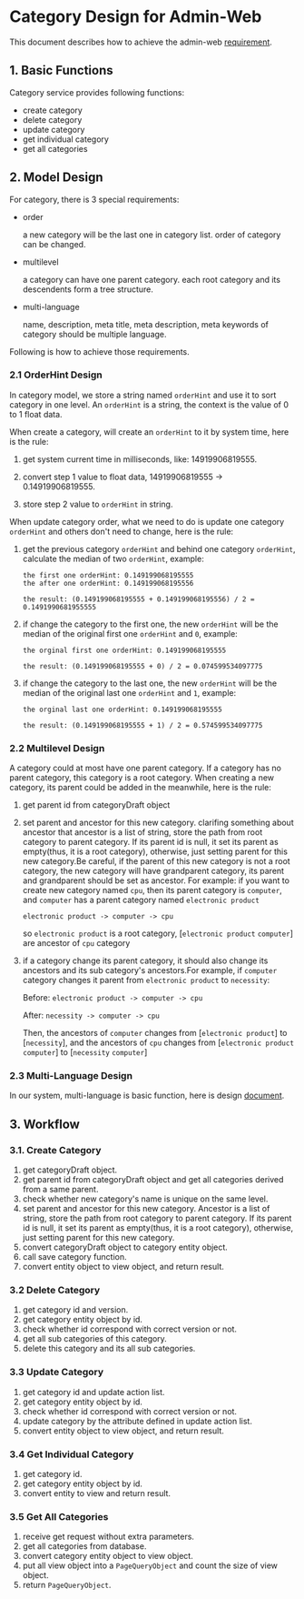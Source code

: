 # Category Design for Admin-Web

This document describes how to achieve the admin-web [requirement](./admin-requirement.md).

## 1. Basic Functions

Category service provides following functions:

+ create category
+ delete category
+ update category
+ get individual category
+ get all categories

## 2. Model Design

For category, there is 3 special requirements:

* order

    a new category will be the last one in category list. order of category can be changed.

* multilevel

    a category can have one parent category. each root category and its descendents form a tree structure.

* multi-language

    name, description, meta title, meta description, meta keywords of category should be multiple language.

Following is how to achieve those requirements.

### 2.1 OrderHint Design

In category model, we store a string named `orderHint` and use it to sort
category in one level. An `orderHint` is a string, the context is the value of 0
to 1 float data.

When create a category, will create an `orderHint` to it by system time, here is
the rule:

1. get system current time in milliseconds, like: 14919906819555.

2. convert step 1 value to float data, 14919906819555 -> 0.14919906819555.

3. store step 2 value to `orderHint` in string.

When update category order, what we need to do is update one category
`orderHint` and others don't need to change, here is the rule:

1. get the previous category `orderHint` and behind one category `orderHint`, calculate the median of two `orderHint`, example:

   ```
   the first one orderHint: 0.149199068195555
   the after one orderHint: 0.149199068195556

   the result: (0.149199068195555 + 0.149199068195556) / 2 = 0.1491990681955555
   ```
2. if change the category to the first one, the new `orderHint` will be the median of the original first one `orderHint` and `0`, example:

    ```
    the orginal first one orderHint: 0.149199068195555

    the result: (0.149199068195555 + 0) / 2 = 0.074599534097775
    ```

3. if change the category to the last one, the new `orderHint` will be the median of the original last one `orderHint` and `1`, example:

    ```
    the orginal last one orderHint: 0.149199068195555

    the result: (0.149199068195555 + 1) / 2 = 0.574599534097775
    ```

### 2.2 Multilevel Design

A category could at most have one parent category. If a category has no parent
category, this category is a root category. When creating a new category, its
parent could be added in the meanwhile, here is the rule:

1. get parent id from categoryDraft object 
   
2. set parent and ancestor for this new category. clarifing something about
   ancestor that ancestor is a list of string, store the path from root category
   to parent category. If its parent id is null, it set its parent as
   empty(thus, it is a root category), otherwise, just setting parent for this
   new category.Be careful, if the parent of this new category is not a root
   category, the new category will have grandparent category, its parent and
   grandparent should be set as ancestor. For example: if you want to create new
   category named `cpu`, then its parent category is `computer`, and `computer`
   has a parent category named `electronic product`

	``` electronic product -> computer -> cpu ```
	
	so `electronic product` is a root category, [`electronic product`
    `computer`] are ancestor of `cpu` category
	
3. if a category change its parent category, it should also change its ancestors
   and its sub category's ancestors.For example, if `computer` category changes
   it parent from `electronic product` to `necessity`:

   Before: ``` electronic product -> computer -> cpu ```
   
   After: ``` necessity -> computer -> cpu ```

   Then, the ancestors of `computer` changes from [`electronic product`] to
   [`necessity`], and the ancestors of `cpu` changes from [`electronic product`
   `computer`] to [`necessity` `computer`]


### 2.3 Multi-Language Design

In our system, multi-language is basic function, here is
design
[document](https://github.com/reactivesw/ecommerce-cloud/blob/master/docs/multilanguange-design.md).

## 3. Workflow

### 3.1. Create Category

1. get categoryDraft object.
2. get parent id from categoryDraft object and get all categories derived from a
   same parent.
3. check whether new category's name is unique on the same level.
4. set parent and ancestor for this new category. Ancestor is a list of string,
   store the path from root category to parent category. If its parent id is
   null, it set its parent as empty(thus, it is a root category), otherwise,
   just setting parent for this new category.
5. convert categoryDraft object to category entity object.
6. call save category function.
7. convert entity object to view object, and return result.

### 3.2 Delete Category

1. get category id and version.
2. get category entity object by id.
3. check whether id correspond with correct version or not.
4. get all sub categories of this category.
5. delete this category and its all sub categories.

### 3.3 Update Category

1. get category id and update action list. 
2. get category entity object by id.
3. check whether id correspond with correct version or not.
4. update category by the attribute defined in update action list.
5. convert entity object to view object, and return result.

### 3.4 Get Individual Category

1. get category id.
2. get category entity object by id.
3. convert entity to view and return result.

### 3.5 Get All Categories

1. receive get request without extra parameters.
2. get all categories from database.
3. convert category entity object to view object.
4. put all view object into a `PageQueryObject` and count the size of view object.
5. return `PageQueryObject`.
